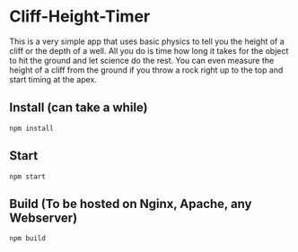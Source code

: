 # Cliff-Height-Timer 

This is a very simple app that uses basic physics to tell you the height of a cliff or the depth of a well. All you do is time how long it takes for the object to hit the ground and let science do the rest. You can even measure the height of a cliff from the ground if you throw a rock right up to the top and start timing at the apex.

## Install (can take a while)

```
npm install
```

## Start

```
npm start
```

## Build (To be hosted on Nginx, Apache, any Webserver)

```
npm build
```
